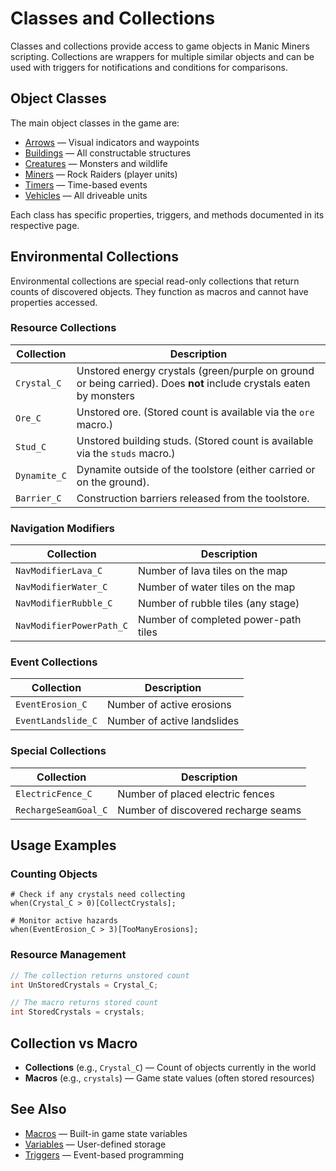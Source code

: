 # Classes and Collections

Classes and collections provide access to game objects in Manic Miners scripting. Collections are wrappers for multiple similar objects and can be used with triggers for notifications and conditions for comparisons.

## Object Classes

The main object classes in the game are:

- [Arrows](arrows.md) — Visual indicators and waypoints  
- [Buildings](buildings.md) — All constructable structures  
- [Creatures](creatures.md) — Monsters and wildlife  
- [Miners](miners.md) — Rock Raiders (player units)  
- [Timers](timers.md) — Time-based events  
- [Vehicles](vehicles.md) — All driveable units  

Each class has specific properties, triggers, and methods documented in its respective page.

## Environmental Collections

Environmental collections are special read-only collections that return counts of discovered objects. They function as macros and cannot have properties accessed.

### Resource Collections

| Collection     | Description                                                                                           |
|----------------|-------------------------------------------------------------------------------------------------------|
| `Crystal_C`    | Unstored energy crystals (green/purple on ground or being carried). Does **not** include crystals eaten by monsters |
| `Ore_C`        | Unstored ore. (Stored count is available via the `ore` macro.)                                        |
| `Stud_C`       | Unstored building studs. (Stored count is available via the `studs` macro.)                           |
| `Dynamite_C`   | Dynamite outside of the toolstore (either carried or on the ground).                                  |
| `Barrier_C`    | Construction barriers released from the toolstore.                                                    |

### Navigation Modifiers

| Collection               | Description                             |
|--------------------------|-----------------------------------------|
| `NavModifierLava_C`      | Number of lava tiles on the map         |
| `NavModifierWater_C`     | Number of water tiles on the map        |
| `NavModifierRubble_C`    | Number of rubble tiles (any stage)      |
| `NavModifierPowerPath_C` | Number of completed power-path tiles    |

### Event Collections

| Collection           | Description                   |
|----------------------|-------------------------------|
| `EventErosion_C`     | Number of active erosions     |
| `EventLandslide_C`   | Number of active landslides   |

### Special Collections

| Collection            | Description                         |
|-----------------------|-------------------------------------|
| `ElectricFence_C`     | Number of placed electric fences    |
| `RechargeSeamGoal_C`  | Number of discovered recharge seams |

## Usage Examples

### Counting Objects
```plaintext
# Check if any crystals need collecting
when(Crystal_C > 0)[CollectCrystals];

# Monitor active hazards
when(EventErosion_C > 3)[TooManyErosions];
````

### Resource Management

```c
// The collection returns unstored count
int UnStoredCrystals = Crystal_C;

// The macro returns stored count  
int StoredCrystals = crystals;
```

## Collection vs Macro

* **Collections** (e.g., `Crystal_C`) — Count of objects currently in the world
* **Macros**      (e.g., `crystals`)   — Game state values (often stored resources)

## See Also

* [Macros](../syntax/macros.md)    — Built-in game state variables
* [Variables](../syntax/variables.md) — User-defined storage
* [Triggers](../syntax/triggers.md)   — Event-based programming
